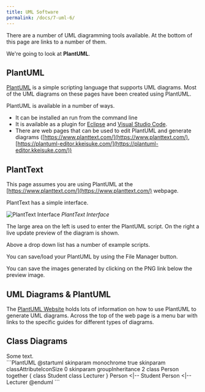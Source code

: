 ```yaml
---
title: UML Software
permalink: /docs/7-uml-6/
---
```


There are a number of UML diagramming tools available. At the bottom of this page are links to a number of them.  

We're going to look at **PlantUML**. 

## PlantUML

[PlantUML](https://plantuml.com/) is a simple scripting language that supports UML diagrams. Most of the UML diagrams on these pages have been created using PlantUML. 

PlantUML is available in a number of ways. 

* It can be installed an run from the command line
* It is available as a plugin for [Eclipse](https://plantuml.com/eclipse) and [Visual Studio Code](https://marketplace.visualstudio.com/items?itemName=jebbs.plantuml). 
* There are web pages that can be used to edit PlantUML and generate diagrams ([https://www.planttext.com/](https://www.planttext.com/), [https://plantuml-editor.kkeisuke.com/](https://plantuml-editor.kkeisuke.com/)) 

## PlantText
This page assumes you are using PlantUML at the [https://www.planttext.com/](https://www.planttext.com/) webpage.

PlantText has a simple interface.  

![PlantText Interface](https://ysjprog02.netlify.app/assets/img/topics/7uml/planttext.png)
*PlantText Interface* 

The large area on the left is used to enter the PlantUML script. On the right a live update preview of the diagram is shown. 

Above a drop down list has a number of example scripts.

You can save/load your PlantUML by using the File Manager button.

You can save the images generated by clicking on the PNG link below the preview image.

## UML Diagrams & PlantUML

The [PlantUML Website](https://plantuml.com/) holds lots of information on how to use PlantUML to generate UML diagrams. Across the top of the web page is a menu bar with links to the specific guides for different types of diagrams.

## Class Diagrams

<div class="row">
  <div class="col-md-8" markdown="1">
  Some text.
  </div>
  <div class="col-md-4" markdown="1">  
```PlantUML
@startuml
skinparam monochrome true
skinparam classAttributeIconSize 0
skinparam groupInheritance 2
class Person
together {
  class Student
  class Lecturer
}
Person <|-- Student
Person <|-- Lecturer
@enduml
```
  </div>
</div>

